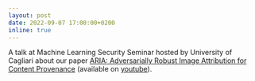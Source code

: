 ```yaml
---
layout: post
date: 2022-09-07 17:00:00+0200
inline: true
---
```


A talk at Machine Learning Security Seminar hosted by University of Cagliari about our paper [ARIA: Adversarially Robust Image Attribution for Content Provenance](https://arxiv.org/abs/2202.12860) (available on [youtube](https://www.youtube.com/watch?v=JgWrDeUOUtk)).
